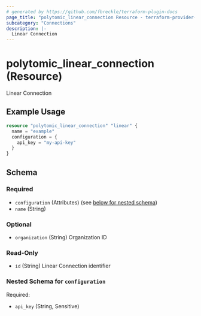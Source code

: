 ```yaml
---
# generated by https://github.com/fbreckle/terraform-plugin-docs
page_title: "polytomic_linear_connection Resource - terraform-provider-polytomic"
subcategory: "Connections"
description: |-
  Linear Connection
---
```


# polytomic_linear_connection (Resource)

Linear Connection

## Example Usage

```terraform
resource "polytomic_linear_connection" "linear" {
  name = "example"
  configuration = {
    api_key = "my-api-key"
  }
}
```

<!-- schema generated by tfplugindocs -->
## Schema

### Required

- `configuration` (Attributes) (see [below for nested schema](#nestedatt--configuration))
- `name` (String)

### Optional

- `organization` (String) Organization ID

### Read-Only

- `id` (String) Linear Connection identifier

<a id="nestedatt--configuration"></a>
### Nested Schema for `configuration`

Required:

- `api_key` (String, Sensitive)


